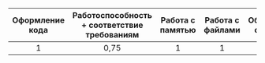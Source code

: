 | Оформление кода | Работоспособность + соответствие требованиям | Работа с памятью | Работа с файлами | Обработка ошибок | Тесты | Total |
|:---------------:|:--------------------------------------------:|:----------------:|:----------------:|:----------------:|:-----:|:-----:|
|        1        |                     0,75                     |         1        |         1        |         1        |  0.5  |  0.88 |